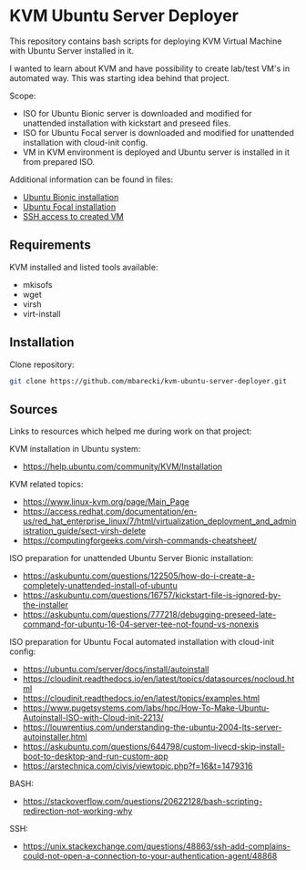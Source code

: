 # KVM Ubuntu Server Deployer

This repository contains bash scripts for deploying KVM Virtual Machine with Ubuntu Server installed in it. 

I wanted to learn about KVM and have possibility to create lab/test VM's in automated way. This was starting idea behind that project.

Scope:
- ISO for Ubuntu Bionic server is downloaded and modified for unattended installation with kickstart and preseed files.
- ISO for Ubuntu Focal server is downloaded and modified for unattended installation with cloud-init config.
- VM in KVM environment is deployed and Ubuntu server is installed in it from prepared ISO.

Additional information can be found in files:
- [Ubuntu Bionic installation](bionic-preseed/README.md)
- [Ubuntu Focal installation](focal-autoinstall/README.md)
- [SSH access to created VM](./shared/ssh-information.md)

## Requirements
KVM installed and listed tools available:
- mkisofs  
- wget
- virsh 
- virt-install 

## Installation
Clone repository:
```bash
git clone https://github.com/mbarecki/kvm-ubuntu-server-deployer.git
```

## Sources
Links to resources which helped me during work on that project:  

KVM installation in Ubuntu system:  
- https://help.ubuntu.com/community/KVM/Installation  

KVM related topics:  
- https://www.linux-kvm.org/page/Main_Page  
- https://access.redhat.com/documentation/en-us/red_hat_enterprise_linux/7/html/virtualization_deployment_and_administration_guide/sect-virsh-delete  
- https://computingforgeeks.com/virsh-commands-cheatsheet/  

ISO preparation for unattended Ubuntu Server Bionic installation:  
- https://askubuntu.com/questions/122505/how-do-i-create-a-completely-unattended-install-of-ubuntu  
- https://askubuntu.com/questions/16757/kickstart-file-is-ignored-by-the-installer  
- https://askubuntu.com/questions/777218/debugging-preseed-late-command-for-ubuntu-16-04-server-tee-not-found-vs-nonexis  

ISO preparation for Ubuntu Focal automated installation with cloud-init config:
- https://ubuntu.com/server/docs/install/autoinstall
- https://cloudinit.readthedocs.io/en/latest/topics/datasources/nocloud.html
- https://cloudinit.readthedocs.io/en/latest/topics/examples.html
- https://www.pugetsystems.com/labs/hpc/How-To-Make-Ubuntu-Autoinstall-ISO-with-Cloud-init-2213/
- https://louwrentius.com/understanding-the-ubuntu-2004-lts-server-autoinstaller.html
- https://askubuntu.com/questions/644798/custom-livecd-skip-install-boot-to-desktop-and-run-custom-app
- https://arstechnica.com/civis/viewtopic.php?f=16&t=1479316

BASH:  
- https://stackoverflow.com/questions/20622128/bash-scripting-redirection-not-working-why  

SSH:  
- https://unix.stackexchange.com/questions/48863/ssh-add-complains-could-not-open-a-connection-to-your-authentication-agent/48868  

